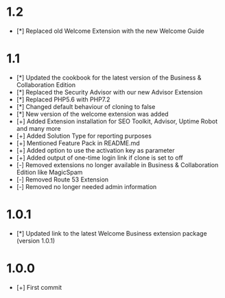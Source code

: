 # 1.2
* [*] Replaced old Welcome Extension with the new Welcome Guide

# 1.1
* [*] Updated the cookbook for the latest version of the Business & Collaboration Edition
* [*] Replaced the Security Advisor with our new Advisor Extension
* [*] Replaced PHP5.6 with PHP7.2
* [*] Changed default behaviour of cloning to false
* [*] New version of the welcome extension was added 
* [+] Added Extension installation for SEO Toolkit, Advisor, Uptime Robot and many more 
* [+] Added Solution Type for reporting purposes
* [+] Mentioned Feature Pack in README.md 
* [+] Added option to use the activation key as parameter
* [+] Added output of one-time login link if clone is set to off
* [-] Removed extensions no longer available in Business & Collaboration Edition like MagicSpam
* [-] Removed Route 53 Extension
* [-] Removed no longer needed admin information

# 1.0.1

* [*] Updated link to the latest Welcome Business extension package (version 1.0.1)

# 1.0.0

* [+] First commit